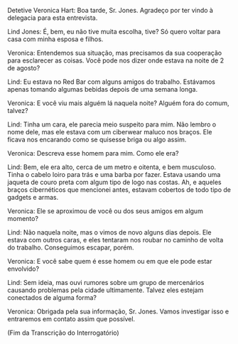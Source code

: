 Detetive Veronica Hart: Boa tarde, Sr. Jones. Agradeço por ter vindo à delegacia para esta entrevista.

Lind Jones: É, bem, eu não tive muita escolha, tive? Só quero voltar para casa com minha esposa e filhos.

Veronica: Entendemos sua situação, mas precisamos da sua cooperação para esclarecer as coisas. Você pode nos dizer onde estava na noite de 2 de agosto?

Lind: Eu estava no Red Bar com alguns amigos do trabalho. Estávamos apenas tomando algumas bebidas depois de uma semana longa.

Veronica: E você viu mais alguém lá naquela noite? Alguém fora do comum, talvez?

Lind: Tinha um cara, ele parecia meio suspeito para mim. Não lembro o nome dele, mas ele estava com um ciberwear maluco nos braços. Ele ficava nos encarando como se quisesse briga ou algo assim.

Veronica: Descreva esse homem para mim. Como ele era?

Lind: Bem, ele era alto, cerca de um metro e oitenta, e bem musculoso. Tinha o cabelo loiro para trás e uma barba por fazer. Estava usando uma jaqueta de couro preta com algum tipo de logo nas costas. Ah, e aqueles braços cibernéticos que mencionei antes, estavam cobertos de todo tipo de gadgets e armas.

Veronica: Ele se aproximou de você ou dos seus amigos em algum momento?

Lind: Não naquela noite, mas o vimos de novo alguns dias depois. Ele estava com outros caras, e eles tentaram nos roubar no caminho de volta do trabalho. Conseguimos escapar, porém.

Veronica: E você sabe quem é esse homem ou em que ele pode estar envolvido?

Lind: Sem ideia, mas ouvi rumores sobre um grupo de mercenários causando problemas pela cidade ultimamente. Talvez eles estejam conectados de alguma forma?

Veronica: Obrigada pela sua informação, Sr. Jones. Vamos investigar isso e entraremos em contato assim que possível.

(Fim da Transcrição do Interrogatório)
